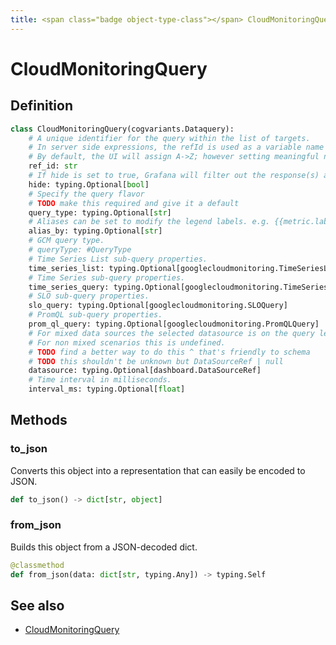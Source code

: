 ```yaml
---
title: <span class="badge object-type-class"></span> CloudMonitoringQuery
---
```

# <span class="badge object-type-class"></span> CloudMonitoringQuery

## Definition

```python
class CloudMonitoringQuery(cogvariants.Dataquery):
    # A unique identifier for the query within the list of targets.
    # In server side expressions, the refId is used as a variable name to identify results.
    # By default, the UI will assign A->Z; however setting meaningful names may be useful.
    ref_id: str
    # If hide is set to true, Grafana will filter out the response(s) associated with this query before returning it to the panel.
    hide: typing.Optional[bool]
    # Specify the query flavor
    # TODO make this required and give it a default
    query_type: typing.Optional[str]
    # Aliases can be set to modify the legend labels. e.g. {{metric.label.xxx}}. See docs for more detail.
    alias_by: typing.Optional[str]
    # GCM query type.
    # queryType: #QueryType
    # Time Series List sub-query properties.
    time_series_list: typing.Optional[googlecloudmonitoring.TimeSeriesList]
    # Time Series sub-query properties.
    time_series_query: typing.Optional[googlecloudmonitoring.TimeSeriesQuery]
    # SLO sub-query properties.
    slo_query: typing.Optional[googlecloudmonitoring.SLOQuery]
    # PromQL sub-query properties.
    prom_ql_query: typing.Optional[googlecloudmonitoring.PromQLQuery]
    # For mixed data sources the selected datasource is on the query level.
    # For non mixed scenarios this is undefined.
    # TODO find a better way to do this ^ that's friendly to schema
    # TODO this shouldn't be unknown but DataSourceRef | null
    datasource: typing.Optional[dashboard.DataSourceRef]
    # Time interval in milliseconds.
    interval_ms: typing.Optional[float]
```
## Methods

### <span class="badge object-method"></span> to_json

Converts this object into a representation that can easily be encoded to JSON.

```python
def to_json() -> dict[str, object]
```

### <span class="badge object-method"></span> from_json

Builds this object from a JSON-decoded dict.

```python
@classmethod
def from_json(data: dict[str, typing.Any]) -> typing.Self
```

## See also

 * <span class="badge builder"></span> [CloudMonitoringQuery](./builder-CloudMonitoringQuery.md)

